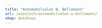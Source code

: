 ```yaml
---
title: "Automobilsalon W. Bellemann"
url: /wiesloch/automobilsalon-w-bellemann/
shop: Autohaus
---
```

